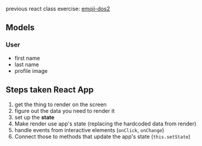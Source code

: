 previous react class exercise: [emoji-dos2](https://github.com/developingAlex/emoji-dos2)
## Models

### User
- first name
- last name
- profile image

## Steps taken React App
1. get the thing to render on the screen
1. figure out the data you need to render it
1. set up the **state**
1. Make render use app's state (replacing the hardcoded data from render)
1. handle events from interactive elements (`onClick`, `onChange`)
1. Connect those to methods that update the app's state (`this.setState`)